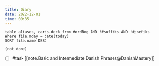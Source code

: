 ```yaml
---
title: Diary
date: 2022-12-01
time: 09:35
---
```


```dataview
table aliases, cards-deck from #ordBog AND !#suffiks AND !#præfiks Where file.mday = date(today)
SORT file.name DESC
```

```tasks
(not done)
```


- [ ] #task [[note.Basic and Intermediate Danish Phrases@DanishMastery]]
